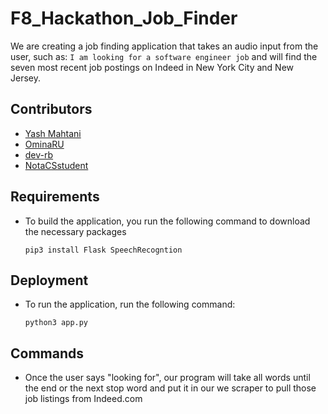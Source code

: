 # F8_Hackathon_Job_Finder

We are creating a job finding application that takes an audio input from the user, such as:
    ```
    I am looking for a software engineer job
    ```
and will find the seven most recent job postings on Indeed in New York City and New Jersey.

## Contributors

- [Yash Mahtani](https://github.com/gasperjw1)
- [OminaRU](https://github.com/OminaRU)
- [dev-rb](https://github.com/dev-rb)
- [NotaCSstudent](https://github.com/NotaCSstudent)

## Requirements

- To build the application, you run the following command to download the necessary packages 
    ```
    pip3 install Flask SpeechRecogntion
    ```
    
## Deployment

- To run the application, run the following command:
    ```
    python3 app.py
    ```
    
## Commands
- Once the user says "looking for", our program will take all words until the end or the next stop word 
    and put it in our we scraper to pull those job listings from Indeed.com
